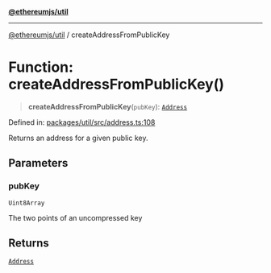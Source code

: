 [**@ethereumjs/util**](../README.md)

***

[@ethereumjs/util](../README.md) / createAddressFromPublicKey

# Function: createAddressFromPublicKey()

> **createAddressFromPublicKey**(`pubKey`): [`Address`](../classes/Address.md)

Defined in: [packages/util/src/address.ts:108](https://github.com/ethereumjs/ethereumjs-monorepo/blob/master/packages/util/src/address.ts#L108)

Returns an address for a given public key.

## Parameters

### pubKey

`Uint8Array`

The two points of an uncompressed key

## Returns

[`Address`](../classes/Address.md)
